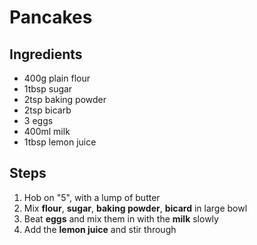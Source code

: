 # Pancakes

## Ingredients

- 400g plain flour
- 1tbsp sugar
- 2tsp baking powder
- 2tsp bicarb
- 3 eggs
- 400ml milk
- 1tbsp lemon juice

## Steps

1. Hob on "5", with a lump of butter
1. Mix **flour**, **sugar**, **baking powder**, **bicard**  in large bowl
1. Beat **eggs** and mix them in with the **milk** slowly
1. Add the **lemon juice** and stir through

